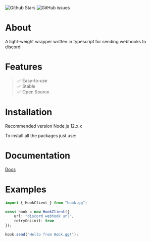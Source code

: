 ![Github Stars](https://img.shields.io/github/stars/redleague/hookgg?style=for-the-badge&logo=appveyor)
![GitHub issues](https://img.shields.io/github/issues-raw/redleague/hookgg?style=for-the-badge&logo=appveyor)

# About

A light-weight wrapper written in typescript for sending webhooks to discord

# Features 

> ✅ Easy-to-use <br>
> ✅ Stable <br>
> ✅ Open Source

# Installation
Recommended version Node.js 12.x.x

To install all the packages just use:

# Documentation

[Docs](https://redleague.github.io/hookgg/)

# Examples

```ts
import { HookClient } from "hook.gg";

const hook = new HookClient({
    url: "discord webhook url",
    retryOnLimit: true
});

hook.send("Hello from Hook.gg!");
```